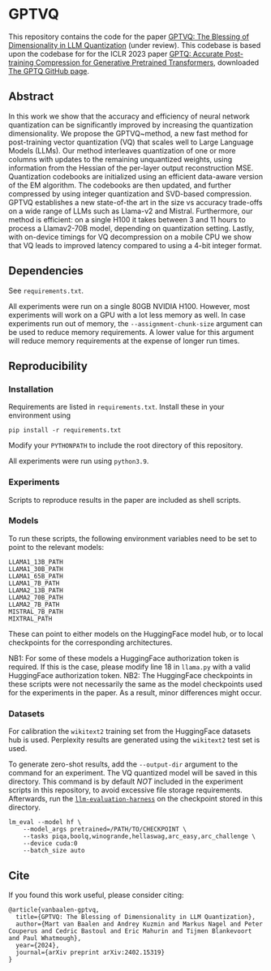 # GPTVQ

This repository contains the code for the paper [GPTVQ: The Blessing of Dimensionality in LLM Quantization](https://arxiv.org/abs/2402.15319) (under review).
This codebase is based upon the codebase for for the ICLR 2023 paper [GPTQ: Accurate Post-training Compression for Generative Pretrained Transformers](https://arxiv.org/abs/2210.17323),
downloaded [The GPTQ GitHub page](https://github.com/IST-DASLab/gptq/).


## Abstract
In this work we show that the accuracy and efficiency of neural network quantization can be significantly improved by increasing the quantization dimensionality. We propose the GPTVQ~method, a new fast method for post-training vector quantization (VQ) that scales well to Large Language Models (LLMs). 
Our method interleaves quantization of one or more columns with updates to the remaining unquantized weights, using information from the Hessian of the per-layer output reconstruction MSE.
Quantization codebooks are initialized using an efficient data-aware version of the EM algorithm. The codebooks are then updated, and further compressed by using integer quantization and SVD-based compression. 
GPTVQ establishes a new state-of-the art in the size vs accuracy trade-offs on a wide range of LLMs such as Llama-v2 and Mistral. 
Furthermore, our method is efficient: on a single H100 it takes between 3 and 11 hours to process a Llamav2-70B model, depending on quantization setting.
Lastly, with on-device timings for VQ decompression on a mobile CPU we show that VQ leads to improved latency compared to using a 4-bit integer format.


## Dependencies
See `requirements.txt`.

All experiments were run on a single 80GB NVIDIA H100. However, most experiments will work on a GPU with a lot less memory as well.
In case experiments run out of memory, the `--assignment-chunk-size` argument can be used to reduce memory requirements.
A lower value for this argument will reduce memory requirements at the expense of longer run times.


## Reproducibility

### Installation
Requirements are listed in `requirements.txt`. Install these in your environment using
```
pip install -r requirements.txt
```

Modify your `PYTHONPATH` to include the root directory of this repository.

All experiments were run using `python3.9`.


### Experiments
Scripts to reproduce results in the paper are included as shell scripts. 

### Models
To run these scripts, the following environment variables need to be set to point to the relevant models:

```
LLAMA1_13B_PATH
LLAMA1_30B_PATH
LLAMA1_65B_PATH
LLAMA1_7B_PATH
LLAMA2_13B_PATH
LLAMA2_70B_PATH
LLAMA2_7B_PATH
MISTRAL_7B_PATH
MIXTRAL_PATH
```

These can point to either models on the HuggingFace model hub, or to local checkpoints for the corresponding architectures.

NB1: For some of these models a HuggingFace authorization token is required. If this is the case, please modify line 18 in `llama.py` with a valid HuggingFace authorization token.
NB2: The HuggingFace checkpoints in these scripts were not necessarily the same as the model checkpoints used for the experiments in the paper. As a result, minor differences might occur. 


### Datasets
For calibration the `wikitext2` training set from the HuggingFace datasets hub is used. Perplexity results are generated using the `wikitext2` test set is used.

To generate zero-shot results, add the `--output-dir` argument to the command for an experiment. The VQ quantized model will be saved in this directory.
This command is by default *NOT* included in the experiment scripts in this repository, to avoid excessive file storage requirements.
Afterwards, run the [`llm-evaluation-harness`](https://github.com/EleutherAI/lm-evaluation-harness) on the checkpoint stored in this directory.

```
lm_eval --model hf \
    --model_args pretrained=/PATH/TO/CHECKPOINT \
    --tasks piqa,boolq,winogrande,hellaswag,arc_easy,arc_challenge \
    --device cuda:0
    --batch_size auto
```

## Cite

If you found this work useful, please consider citing:

```
@article{vanbaalen-gptvq,
  title={GPTVQ: The Blessing of Dimensionality in LLM Quantization}, 
  author={Mart van Baalen and Andrey Kuzmin and Markus Nagel and Peter Couperus and Cedric Bastoul and Eric Mahurin and Tijmen Blankevoort and Paul Whatmough},
  year={2024},
  journal={arXiv preprint arXiv:2402.15319}
}
```
